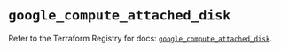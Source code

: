 # `google_compute_attached_disk`

Refer to the Terraform Registry for docs: [`google_compute_attached_disk`](https://registry.terraform.io/providers/hashicorp/google/6.3.0/docs/resources/compute_attached_disk).
